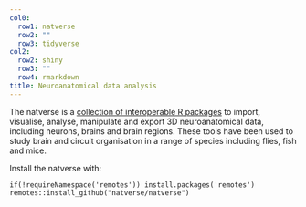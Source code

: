 ```yaml
---
col0:
  row1: natverse
  row2: ""
  row3: tidyverse
col2:
  row2: shiny
  row3: ""
  row4: rmarkdown
title: Neuroanatomical data analysis
---
```


The natverse is a [collection of interoperable R packages](/packages) to import, visualise, analyse, manipulate and export 3D neuroanatomical data, including neurons, brains and brain regions. These tools have been used to study brain and circuit organisation in a range of species including flies, fish and mice.

Install the natverse with:
```
if(!requireNamespace('remotes')) install.packages('remotes')
remotes::install_github("natverse/natverse")
```
